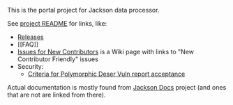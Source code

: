This is the portal project for Jackson data processor.

See [project README](../../jackson) for links, like:

* [Releases](Jackson-Releases)
* [[FAQ]]
* [Issues for New Contributors](Issues-For-New-Contributors) is a Wiki page with links to "New Contributor Friendly" issues 
* Security:
    * [Criteria for Polymorphic Deser Vuln report acceptance](Jackson-Polymorphic-Deserialization-CVE-Criteria)

Actual documentation is mostly found from [Jackson Docs](../../jackson-docs) project (and ones that are not are linked from there).

